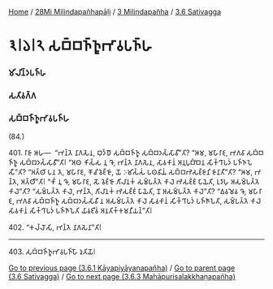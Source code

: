 
[Home](/) / [28Mi Milindapañhapāḷi](../../../28Mi.md) / [3 Milindapañha](../../3.md) / [3.6 Sativagga](../3.6.md)

# 𑁩𑁇𑁬𑁇𑁨 𑀲𑀩𑁆𑀩𑀜𑁆𑀜𑀽𑀪𑀸𑀯𑀧𑀜𑁆𑀳

### 𑀫𑀺𑀮𑀺𑀦𑁆𑀤𑀧𑀜𑁆𑀳

### 𑀲𑀢𑀺𑀯𑀕𑁆𑀕

### 𑀲𑀩𑁆𑀩𑀜𑁆𑀜𑀽𑀪𑀸𑀯𑀧𑀜𑁆𑀳

(84.)

401\. 𑀭𑀸𑀚𑀸 𑀆𑀳—  “𑀪𑀦𑁆𑀢𑁂 𑀦𑀸𑀕𑀲𑁂𑀦, 𑀩𑀼𑀤𑁆𑀥𑁄 𑀲𑀩𑁆𑀩𑀜𑁆𑀜𑀽 𑀲𑀩𑁆𑀩𑀤𑀲𑁆𑀲𑀸𑀯𑀻”𑀢𑀺? “𑀆𑀫, 𑀫𑀳𑀸𑀭𑀸𑀚, 𑀪𑀕𑀯𑀸 𑀲𑀩𑁆𑀩𑀜𑁆𑀜𑀽 𑀲𑀩𑁆𑀩𑀤𑀲𑁆𑀲𑀸𑀯𑀻”𑀢𑀺𑁇 “𑀅𑀣 𑀓𑀺𑀲𑁆𑀲 𑀦𑀼 𑀔𑁄, 𑀪𑀦𑁆𑀢𑁂 𑀦𑀸𑀕𑀲𑁂𑀦, 𑀲𑀸𑀯𑀓𑀸𑀦𑀁 𑀅𑀦𑀼𑀧𑀼𑀩𑁆𑀩𑁂𑀦 𑀲𑀺𑀓𑁆𑀔𑀸𑀧𑀤𑀁 𑀧𑀜𑁆𑀜𑀧𑁂𑀲𑀻”𑀢𑀺? “𑀅𑀢𑁆𑀣𑀺 𑀧𑀦 𑀢𑁂, 𑀫𑀳𑀸𑀭𑀸𑀚, 𑀓𑁄𑀘𑀺 𑀯𑁂𑀚𑁆𑀚𑁄, 𑀬𑁄 𑀇𑀫𑀺𑀲𑁆𑀲𑀁 𑀧𑀣𑀯𑀺𑀬𑀁 𑀲𑀩𑁆𑀩𑀪𑁂𑀲𑀚𑁆𑀚𑀸𑀦𑀺 𑀚𑀸𑀦𑀸𑀢𑀻”𑀢𑀺? “𑀆𑀫, 𑀪𑀦𑁆𑀢𑁂, 𑀅𑀢𑁆𑀣𑀻”𑀢𑀺𑁇 “𑀓𑀺𑀁 𑀦𑀼 𑀔𑁄, 𑀫𑀳𑀸𑀭𑀸𑀚, 𑀲𑁄 𑀯𑁂𑀚𑁆𑀚𑁄 𑀕𑀺𑀮𑀸𑀦𑀓𑀁 𑀲𑀫𑁆𑀧𑀢𑁆𑀢𑁂 𑀓𑀸𑀮𑁂 𑀪𑁂𑀲𑀚𑁆𑀚𑀁 𑀧𑀸𑀬𑁂𑀢𑀺, 𑀉𑀤𑀸𑀳𑀼 𑀅𑀲𑀫𑁆𑀧𑀢𑁆𑀢𑁂 𑀓𑀸𑀮𑁂”𑀢𑀺? “𑀲𑀫𑁆𑀧𑀢𑁆𑀢𑁂 𑀓𑀸𑀮𑁂, 𑀪𑀦𑁆𑀢𑁂, 𑀕𑀺𑀮𑀸𑀦𑀓𑀁 𑀪𑁂𑀲𑀚𑁆𑀚𑀁 𑀧𑀸𑀬𑁂𑀢𑀺, 𑀦𑁄 𑀅𑀲𑀫𑁆𑀧𑀢𑁆𑀢𑁂 𑀓𑀸𑀮𑁂”𑀢𑀺? “𑀏𑀯𑀫𑁂𑀯 𑀔𑁄, 𑀫𑀳𑀸𑀭𑀸𑀚, 𑀪𑀕𑀯𑀸 𑀲𑀩𑁆𑀩𑀜𑁆𑀜𑀽 𑀲𑀩𑁆𑀩𑀤𑀲𑁆𑀲𑀸𑀯𑀻 𑀦 𑀅𑀲𑀫𑁆𑀧𑀢𑁆𑀢𑁂 𑀓𑀸𑀮𑁂 𑀲𑀸𑀯𑀓𑀸𑀦𑀁 𑀲𑀺𑀓𑁆𑀔𑀸𑀧𑀤𑀁 𑀧𑀜𑁆𑀜𑀸𑀧𑁂𑀢𑀺, 𑀲𑀫𑁆𑀧𑀢𑁆𑀢𑁂 𑀓𑀸𑀮𑁂 𑀲𑀸𑀯𑀓𑀸𑀦𑀁 𑀲𑀺𑀓𑁆𑀔𑀸𑀧𑀤𑀁 𑀧𑀜𑁆𑀜𑀸𑀧𑁂𑀢𑀺 𑀬𑀸𑀯𑀚𑀻𑀯𑀁 𑀅𑀦𑀢𑀺𑀓𑁆𑀓𑀫𑀦𑀻𑀬𑀦𑁆”𑀢𑀺𑁇

402\. “𑀓𑀮𑁆𑀮𑁄𑀲𑀺, 𑀪𑀦𑁆𑀢𑁂 𑀦𑀸𑀕𑀲𑁂𑀦𑀸”𑀢𑀺𑁇

---

403\. 𑀲𑀩𑁆𑀩𑀜𑁆𑀜𑀽𑀪𑀸𑀯𑀧𑀜𑁆𑀳𑁄 𑀤𑀼𑀢𑀺𑀬𑁄𑁇



[Go to previous page (3.6.1 Kāyapiyāyanapañha)](3.6.1.md) / [Go to parent page (3.6 Sativagga)](../3.6.md) / [Go to next page (3.6.3 Mahāpurisalakkhaṇapañha)](3.6.3.md)


